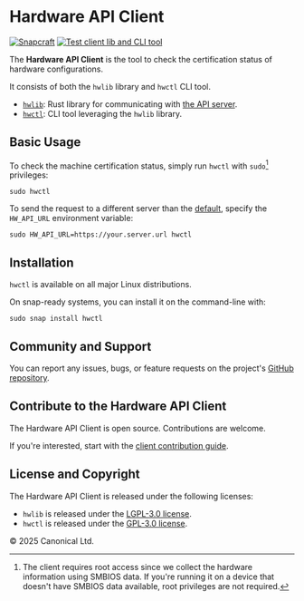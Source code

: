 # Hardware API Client

[![Snapcraft][snapcraft-badge]][snapcraft-site]
[![Test client lib and CLI tool][test-badge]][test-site]

The **Hardware API Client** is the tool to check the certification status of
hardware configurations.

It consists of both the `hwlib` library and `hwctl` CLI tool.

- [`hwlib`](./hwlib): Rust library for communicating with
  [the API server](../server/).
- [`hwctl`](./hwctl): CLI tool leveraging the `hwlib` library.

## Basic Usage

To check the machine certification status, simply run `hwctl` with
`sudo`[^sudo] privileges:

```shell
sudo hwctl
```

To send the request to a different server than the [default][hw-server],
specify the `HW_API_URL` environment variable:

```shell
sudo HW_API_URL=https://your.server.url hwctl
```

## Installation

`hwctl` is available on all major Linux distributions.

On snap-ready systems, you can install it on the command-line with:

```shell
sudo snap install hwctl
```

## Community and Support

You can report any issues, bugs, or feature requests on the project's
[GitHub repository][github].

## Contribute to the Hardware API Client

The Hardware API Client is open source. Contributions are welcome.

If you're interested, start with the
[client contribution guide](./CONTRIBUTING.md).

## License and Copyright

The Hardware API Client is released under the following licenses:

- `hwlib` is released under the [LGPL-3.0 license](./hwlib/LICENSE).
- `hwctl` is released under the [GPL-3.0 license](./hwctl/LICENSE).

© 2025 Canonical Ltd.

[^sudo]:
    The client requires root access since we collect the hardware information
    using SMBIOS data. If you're running it on a device that doesn't have SMBIOS
    data available, root privileges are not required.

[snapcraft-badge]: https://snapcraft.io/hwctl/badge.svg
[snapcraft-site]: https://snapcraft.io/hwctl
[test-badge]: https://github.com/canonical/hardware-api/actions/workflows/test_client.yaml/badge.svg
[test-site]: https://github.com/canonical/hardware-api/actions/workflows/test_client.yaml
[hw-server]: https://hw.ubuntu.com
[github]: https://github.com/canonical/hardware-api

